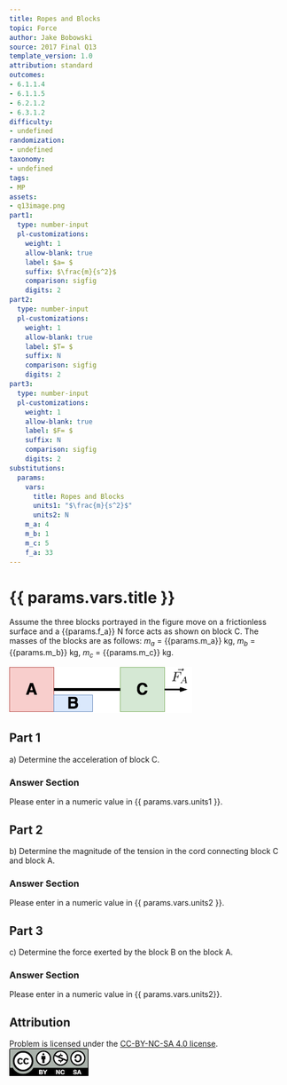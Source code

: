 ```yaml
---
title: Ropes and Blocks
topic: Force
author: Jake Bobowski
source: 2017 Final Q13
template_version: 1.0
attribution: standard
outcomes:
- 6.1.1.4
- 6.1.1.5
- 6.2.1.2
- 6.3.1.2
difficulty:
- undefined
randomization:
- undefined
taxonomy:
- undefined
tags:
- MP
assets:
- q13image.png
part1:
  type: number-input
  pl-customizations:
    weight: 1
    allow-blank: true
    label: $a= $
    suffix: $\frac{m}{s^2}$
    comparison: sigfig
    digits: 2
part2:
  type: number-input
  pl-customizations:
    weight: 1
    allow-blank: true
    label: $T= $
    suffix: N
    comparison: sigfig
    digits: 2
part3:
  type: number-input
  pl-customizations:
    weight: 1
    allow-blank: true
    label: $F= $
    suffix: N
    comparison: sigfig
    digits: 2
substitutions:
  params:
    vars:
      title: Ropes and Blocks
      units1: "$\frac{m}{s^2}$"
      units2: N
    m_a: 4
    m_b: 1
    m_c: 5
    f_a: 33
---
```

# {{ params.vars.title }}
Assume the three blocks portrayed in the figure move on a frictionless surface and a {{params.f_a}} N force
acts as shown on block C. The masses of the blocks are as follows: $m_a$ = {{params.m_a}} kg, $m_b$ = {{params.m_b}} kg, $m_c$ = {{params.m_c}} kg.

![Blocks A, B and C, with force F_a pulling on them](q13image.png)
## Part 1

a) Determine the acceleration of block C.

### Answer Section

Please enter in a numeric value in {{ params.vars.units1 }}.
## Part 2

b) Determine the magnitude of the tension in the cord connecting block C and block A.

### Answer Section

Please enter in a numeric value in {{ params.vars.units2 }}.
## Part 3

c) Determine the force exerted by the block B on the block A.

### Answer Section

Please enter in a numeric value in {{ params.vars.units2}}.

## Attribution

Problem is licensed under the [CC-BY-NC-SA 4.0 license](https://creativecommons.org/licenses/by-nc-sa/4.0/).<br> ![The Creative Commons 4.0 license requiring attribution-BY, non-commercial-NC, and share-alike-SA license.](https://raw.githubusercontent.com/firasm/bits/master/by-nc-sa.png)